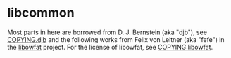 # libcommon

Most parts in here are borrowed from D. J. Bernstein (aka "djb"), see
[COPYING.djb] and the following works from Felix von Leitner (aka "fefe") in
the [libowfat][] project. For the license of libowfat, see
[COPYING.libowfat][].

[libowfat]: https://www.fefe.de/libowfat/
[COPYING.djb]: COPYING.djb.md
[COPYING.libowfat]: COPYING.libowfat.md
